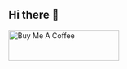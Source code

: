 ## Hi there 👋


<a href="https://www.buymeacoffee.com/mandosanti06" target="_blank"><img src="https://cdn.buymeacoffee.com/buttons/v2/default-yellow.png" alt="Buy Me A Coffee" style="height: 60px !important;width: 217px !important;" ></a>

